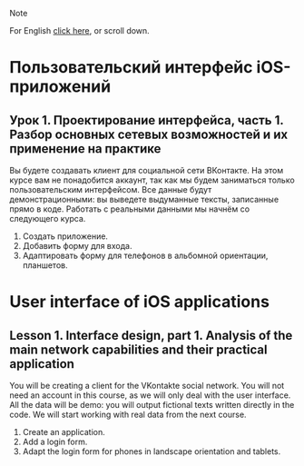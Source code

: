 > [!NOTE]
> For English [click here](#User-interface-of-iOS-applications), or scroll down.

# Пользовательский интерфейс iOS-приложений

## Урок 1. Проектирование интерфейса, часть 1. Разбор основных сетевых возможностей и их применение на практике

Вы будете создавать клиент для социальной сети ВКонтакте. На этом курсе вам не понадобится аккаунт, так как мы будем заниматься только пользовательским интерфейсом. Все данные будут демонстрационными: вы выведете выдуманные тексты, записанные прямо в коде. Работать с реальными данными мы начнём со следующего курса.

1. Создать приложение.
2. Добавить форму для входа.
3. Адаптировать форму для телефонов в альбомной ориентации, планшетов.

# User interface of iOS applications

## Lesson 1. Interface design, part 1. Analysis of the main network capabilities and their practical application

You will be creating a client for the VKontakte social network. You will not need an account in this course, as we will only deal with the user interface. All the data will be demo: you will output fictional texts written directly in the code. We will start working with real data from the next course.

1. Create an application.
2. Add a login form.
3. Adapt the login form for phones in landscape orientation and tablets.

